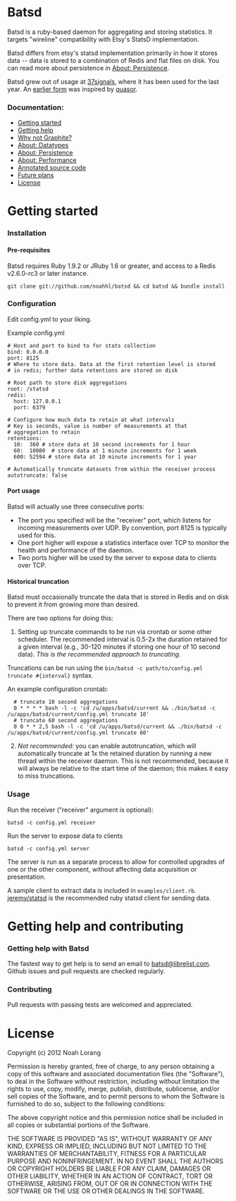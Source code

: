Batsd 
======

Batsd is a ruby-based daemon for aggregating and storing statistics. It targets
"wireline" compatibility with Etsy's StatsD implementation.

Batsd differs from etsy's statsd implementation primarily in how it stores data
-- data is stored to a combination of Redis and flat files on disk. You can
read more about persistence in [About:
Persistence](http://noahhl.github.com/batsd/doc/file.persistence.html).

Batsd grew out of usage at [37signals](http://37signals.com), where it has been
used for the last year. An [earlier form](https://github.com/noahhl/statsd-server) was
inspired by [quasor](https://github.com/quasor/statsd). 

### Documentation:

  * [Getting started](http://noahhl.github.com/batsd/doc/index.html#Getting_started)
  * [Getting help](http://noahhl.github.com/batsd/doc/index.html#Getting_help_and_contributing)
  * [Why not Graphite?](http://noahhl.github.com/batsd/doc/file.why-not.html)
  * [About: Datatypes](http://noahhl.github.com/batsd/doc/file.datatypes.html)
  * [About: Persistence](http://noahhl.github.com/batsd/doc/file.persistence.html)
  * [About: Performance](http://noahhl.github.com/batsd/doc/file.performance.html)
  * [Annotated source code](http://noahhl.github.com/batsd/doc/main.html)
  * [Future plans](http://noahhl.github.com/batsd/doc/file.future.html)
  * [License](http://noahhl.github.com/batsd/doc/index.html#License)


# Getting started
### Installation
#### Pre-requisites
Batsd requires Ruby 1.9.2 or JRuby 1.6 or greater, and access to a Redis
v2.6.0-rc3 or later instance.

    git clone git://github.com/noahhl/batsd && cd batsd && bundle install

### Configuration

Edit config.yml to your liking. 

Example config.yml

    # Host and port to bind to for stats collection
    bind: 0.0.0.0
    port: 8125
    # Where to store data. Data at the first retention level is stored
    # in redis; further data retentions are stored on disk
    
    # Root path to store disk aggregations
    root: /statsd 
    redis:
      host: 127.0.0.1
      port: 6379
    
    # Configure how much data to retain at what intervals
    # Key is seconds, value is number of measurements at that
    # aggregation to retain
    retentions:
      10:  360 # store data at 10 second increments for 1 hour
      60:  10080  # store data at 1 minute increments for 1 week
      600: 52594 # store data at 10 minute increments for 1 year

    # Automatically truncate datasets from within the receiver process
    autotruncate: false

#### Port usage
Batsd will actually use three consecutive ports:

  * The port you specified will be the "receiver" port, which listens for 
    incoming measurements over UDP. By convention, port 8125 is typically used for this.
  * One port higher will expose a statistics interface over TCP to monitor the
    health and performance of the daemon.
  * Two ports higher will be used by the server to expose data to clients over
    TCP.

#### Historical truncation
Batsd must occasionally truncate the data that is stored in Redis and on disk
to prevent it from growing more than desired.

There are two options for doing this:

  1) Setting up truncate commands to be run via crontab or some other
  scheduler. The recommended interval is 0.5-2x the duration retained for
  a given interval (e.g., 30-120 minutes if storing one hour of 10 second
  data). *This is the recommended approach to truncating.*

  Truncations can be run using the `bin/batsd -c path/to/config.yml  truncate
  #{interval}` syntax.
  
  An example configuration crontab:

      # truncate 10 second aggregations
      0 * * * * bash -l -c 'cd /u/apps/batsd/current && ./bin/batsd -c /u/apps/batsd/current/config.yml truncate 10'
      # truncate 60 second aggregations
      0 0 * * 2,5 bash -l -c 'cd /u/apps/batsd/current && ./bin/batsd -c /u/apps/batsd/current/config.yml truncate 60'

  2) *Not recommended*: you can enable autotruncation, which will automatically
  truncate at 1x the retained duration by running a new thread within the
  receiver daemon. This is not recommended, because it will always be relative
  to the start time of the daemon; this makes it easy to miss truncations.

### Usage 
Run the receiver ("receiver" argument is optional):

    batsd -c config.yml receiver

Run the server to expose data to clients
    
    batsd -c config.yml server

The server is run as a separate process to allow for controlled upgrades of one
or the other component, without affecting data acquisition or presentation.

A sample client to extract data is included in `examples/client.rb`.
[jeremy/statsd](https://github.com/jeremy/statsd-ruby.git) is the recommended
ruby statsd client for sending data.

# Getting help and contributing

### Getting help with Batsd
The fastest way to get help is to send an email to batsd@librelist.com. 
Github issues and pull requests are checked regularly.

### Contributing
Pull requests with passing tests are welcomed and appreciated.

# License

 Copyright (c) 2012 Noah Lorang

 Permission is hereby granted, free of charge, to any person obtaining
 a copy of this software and associated documentation files (the
 "Software"), to deal in the Software without restriction, including
 without limitation the rights to use, copy, modify, merge, publish,
 distribute, sublicense, and/or sell copies of the Software, and to
 permit persons to whom the Software is furnished to do so, subject to
 the following conditions:

 The above copyright notice and this permission notice shall be
 included in all copies or substantial portions of the Software.

 THE SOFTWARE IS PROVIDED "AS IS", WITHOUT WARRANTY OF ANY KIND,
 EXPRESS OR IMPLIED, INCLUDING BUT NOT LIMITED TO THE WARRANTIES OF
 MERCHANTABILITY, FITNESS FOR A PARTICULAR PURPOSE AND
 NONINFRINGEMENT. IN NO EVENT SHALL THE AUTHORS OR COPYRIGHT HOLDERS BE
 LIABLE FOR ANY CLAIM, DAMAGES OR OTHER LIABILITY, WHETHER IN AN ACTION
 OF CONTRACT, TORT OR OTHERWISE, ARISING FROM, OUT OF OR IN CONNECTION
 WITH THE SOFTWARE OR THE USE OR OTHER DEALINGS IN THE SOFTWARE.

